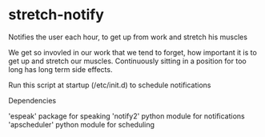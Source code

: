 # stretch-notify
Notifies the user each hour, to get up from work and stretch his muscles

We get so invovled in our work that we tend to forget, how important it is to get up and stretch our muscles. Continuously sitting in a position for too long has long term side effects.

Run this script at startup (/etc/init.d) to schedule notifications

Dependencies

'espeak' package for speaking
'notify2' python module for notifications
'apscheduler' python module for scheduling
